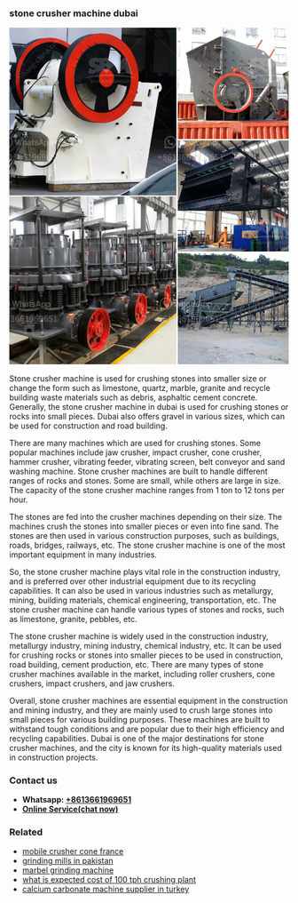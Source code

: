 <h3>stone crusher machine dubai</h3><img src='1702950535.jpg' alt=''><p>Stone crusher machine is used for crushing stones into smaller size or change the form such as limestone, quartz, marble, granite and recycle building waste materials such as debris, asphaltic cement concrete. Generally, the stone crusher machine in dubai is used for crushing stones or rocks into small pieces. Dubai also offers gravel in various sizes, which can be used for construction and road building.</p><p>There are many machines which are used for crushing stones. Some popular machines include jaw crusher, impact crusher, cone crusher, hammer crusher, vibrating feeder, vibrating screen, belt conveyor and sand washing machine. Stone crusher machines are built to handle different ranges of rocks and stones. Some are small, while others are large in size. The capacity of the stone crusher machine ranges from 1 ton to 12 tons per hour.</p><p>The stones are fed into the crusher machines depending on their size. The machines crush the stones into smaller pieces or even into fine sand. The stones are then used in various construction purposes, such as buildings, roads, bridges, railways, etc. The stone crusher machine is one of the most important equipment in many industries.</p><p>So, the stone crusher machine plays vital role in the construction industry, and is preferred over other industrial equipment due to its recycling capabilities. It can also be used in various industries such as metallurgy, mining, building materials, chemical engineering, transportation, etc. The stone crusher machine can handle various types of stones and rocks, such as limestone, granite, pebbles, etc.</p><p>The stone crusher machine is widely used in the construction industry, metallurgy industry, mining industry, chemical industry, etc. It can be used for crushing rocks or stones into smaller pieces to be used in construction, road building, cement production, etc. There are many types of stone crusher machines available in the market, including roller crushers, cone crushers, impact crushers, and jaw crushers.</p><p>Overall, stone crusher machines are essential equipment in the construction and mining industry, and they are mainly used to crush large stones into small pieces for various building purposes. These machines are built to withstand tough conditions and are popular due to their high efficiency and recycling capabilities. Dubai is one of the major destinations for stone crusher machines, and the city is known for its high-quality materials used in construction projects.</p><h3>Contact us</h3><ul><li><strong>Whatsapp:&nbsp;<a href="https://wa.me/8613661969651">+8613661969651</a></strong></li><li><a href="https://swt.shibang-china.com/?git&amp;zhl&amp;stone crusher machine dubai"><strong>Online Service(chat now)</strong></a></li></ul><h3>Related</h3><ul><li><a href='mobile crusher cone france.md'>mobile crusher cone france</a></li><li><a href='grinding mills in pakistan.md'>grinding mills in pakistan</a></li><li><a href='marbel grinding machine.md'>marbel grinding machine</a></li><li><a href='what is expected cost of 100 tph crushing plant.md'>what is expected cost of 100 tph crushing plant</a></li><li><a href='calcium carbonate machine supplier in turkey.md'>calcium carbonate machine supplier in turkey</a></li></ul>